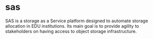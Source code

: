 # sas
SAS is a storage as a Service platform designed to automate storage allocation in EDU institutions. Its main goal is to provide agility to stakeholders on having access to object storage infrastructure.
